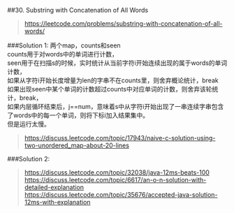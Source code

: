 ##30. Substring with Concatenation of All Words
> https://leetcode.com/problems/substring-with-concatenation-of-all-words/

###Solution 1: 
两个map，counts和seen<br>
counts用于对words中的单词进行计数，<br>
seen用于在扫描s的时候，实时统计从当前字符i开始连续出现的属于words的单词计数，<br>
如果从字符i开始长度增量为len的字串不在counts里，则舍弃概论统计，break<br>
如果出现seen中某个单词的计数超过counts中对应单词的计数，则舍弃该轮统计，break，<br>
如果内层循环结束后，j==num，意味着s中从字符i开始出现了一串连续字串包含了words中的每一个单词，则将下标i加入结果集中。<br>
但是运行太慢。<br>
> https://discuss.leetcode.com/topic/17943/naive-c-solution-using-two-unordered_map-about-20-lines

###Solution 2:
> https://discuss.leetcode.com/topic/32038/java-12ms-beats-100
> https://discuss.leetcode.com/topic/6617/an-o-n-solution-with-detailed-explanation
> https://discuss.leetcode.com/topic/35676/accepted-java-solution-12ms-with-explanation
